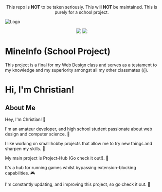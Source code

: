 <div align="center">
  <p>This repo is <strong>NOT</strong> to be taken seriously. This will <strong>NOT</strong> be maintained. This is purely for a school project.</p>
</div>

![Logo](https://i.ibb.co/B2bPtzP/mineinfo-title.png)

<div align="center">
  <img src="https://img.shields.io/github/last-commit/unbl0ck/mineinfo_school?logo=git&style=for-the-badge">
  <img src="https://img.shields.io/maintenance/no/2022?style=for-the-badge">
</div>

# MineInfo (School Project)
This project is a final for my Web Design class and serves as a testament to my knowledge and my superiority amongst all my other classmates (/j).

# Hi, I'm Christian!

## About Me
<p>Hey, I'm Christian! 👋</p>
<p>I'm an amateur developer, and high school student passionate about web design and computer science. 🌟</p>
<p>I like working on small hobby projects that allow me to try new things and sharpen my skills. 🎨</p>
<p>My main project is Project-Hub (Go check it out!). 🚀</p>
<p>It's a hub for running games whilst bypassing extension-blocking capabilities. 🎮</p>
<p>I'm constantly updating, and improving this project, so go check it out. 🔄</p>
